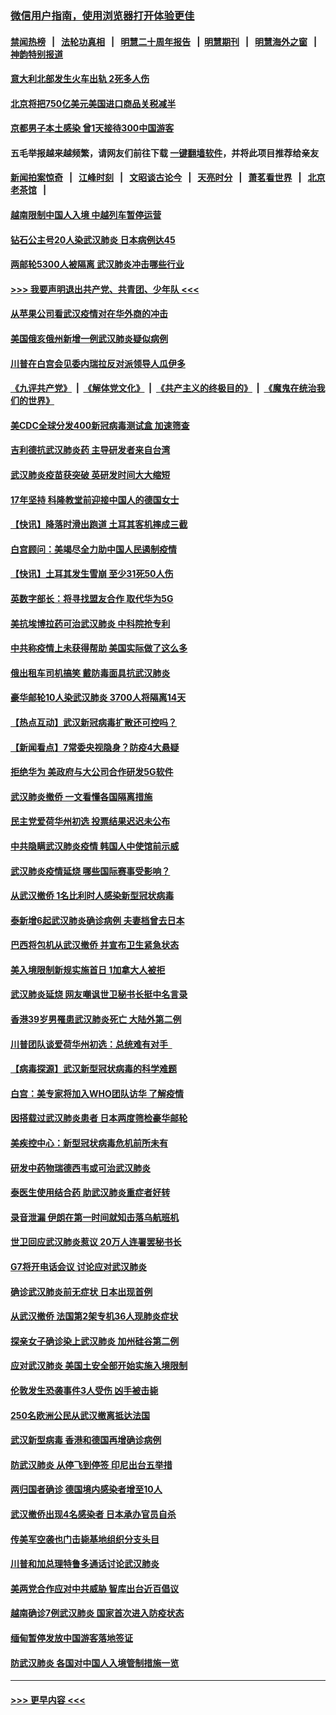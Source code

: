 ### [微信用户指南，使用浏览器打开体验更佳](https://github.com/gfw-breaker/banned-news1/blob/master/indexes/wechat-guide.md?t=0)
#### [禁闻热榜](热点新闻.md?t=0)  &nbsp;&nbsp;|&nbsp;&nbsp; [法轮功真相](https://github.com/gfw-breaker/truth/blob/master/README.md?t=0) &nbsp;&nbsp;|&nbsp;&nbsp; [明慧二十周年报告](https://github.com/gfw-breaker/mh-reports/blob/master/README.md?t=0) &nbsp;&nbsp;|&nbsp;&nbsp;[明慧期刊](https://github.com/gfw-breaker/mh-qikan) &nbsp;&nbsp;|&nbsp;&nbsp; [明慧海外之窗](https://github.com/gfw-breaker/mh-news/blob/master/README.md?t=0) &nbsp;&nbsp;|&nbsp;&nbsp; [神韵特别报道](https://github.com/gfw-breaker/mh-news/blob/master/shenyun.md?t=0)
#### [意大利北部发生火车出轨 2死多人伤](../pages/nsc418/n11848999.md?t=02062244) 
#### [北京将把750亿美元美国进口商品关税减半](../pages/nsc418/n11848896.md?t=02062244) 
#### [京都男子本土感染 曾1天接待300中国游客](../pages/nsc418/n11848641.md?t=02062244) 
#### 五毛举报越来越频繁，请网友们前往下载 [一键翻墙软件](https://github.com/gfw-breaker/ssr-accounts)，并将此项目推荐给亲友
#### [新闻拍案惊奇](https://github.com/gfw-breaker/banned-news1/blob/master/pages/link4.md) &nbsp;&nbsp;|&nbsp;&nbsp; [江峰时刻](https://github.com/gfw-breaker/banned-news1/blob/master/pages/link4.md) &nbsp;&nbsp;|&nbsp;&nbsp; [文昭谈古论今](https://github.com/gfw-breaker/banned-news1/blob/master/pages/link4.md) &nbsp;&nbsp;|&nbsp;&nbsp; [天亮时分](https://github.com/gfw-breaker/banned-news1/blob/master/pages/link4.md) &nbsp;&nbsp;|&nbsp;&nbsp; [萧茗看世界](https://github.com/gfw-breaker/banned-news1/blob/master/pages/link4.md) &nbsp;&nbsp;|&nbsp;&nbsp; [北京老茶馆](https://github.com/gfw-breaker/banned-news1/blob/master/pages/link4.md) &nbsp;&nbsp;|&nbsp;&nbsp; 
#### [越南限制中国人入境 中越列车暂停运营](../pages/nsc418/n11847844.md?t=02062244) 
#### [钻石公主号20人染武汉肺炎 日本病例达45](../pages/nsc418/n11847823.md?t=02062244) 
#### [两邮轮5300人被隔离 武汉肺炎冲击哪些行业](../pages/nsc418/n11847456.md?t=02062244) 
#### [>>> 我要声明退出共产党、共青团、少年队 <<<](https://github.com/begood0513/goodnews/blob/master/quit/letter.md) 
#### [从苹果公司看武汉疫情对在华外商的冲击](../pages/nsc418/n11847586.md?t=02062244) 
#### [美国俄亥俄州新增一例武汉肺炎疑似病例](../pages/nsc418/n11847714.md?t=02062244) 
#### [川普在白宫会见委内瑞拉反对派领导人瓜伊多](../pages/nsc418/n11847391.md?t=02062244) 
#### [《九评共产党》](https://github.com/begood0513/9ping.md/blob/master/README.md) &nbsp;|&nbsp; [《解体党文化》](../../../../jtdwh.md/blob/master/README.md)  &nbsp;|&nbsp; [《共产主义的终极目的》](../../../../gczydzjmd.md/blob/master/README.md) &nbsp;|&nbsp; [《魔鬼在统治我们的世界》](../../../../mgztzwmdsj.md/blob/master/README.md) 
#### [美CDC全球分发400新冠病毒测试盒 加速筛查](../pages/nsc418/n11847260.md?t=02062244) 
#### [吉利德抗武汉肺炎药 主导研发者来自台湾](../pages/nsc418/n11847064.md?t=02062244) 
#### [武汉肺炎疫苗获突破 英研发时间大大缩短](../pages/nsc418/n11846915.md?t=02062244) 
#### [17年坚持 科隆教堂前迎接中国人的德国女士](../pages/nsc418/n11846781.md?t=02062244) 
#### [【快讯】降落时滑出跑道 土耳其客机摔成三截](../pages/nsc418/n11847021.md?t=02062244) 
#### [白宫顾问：美竭尽全力助中国人民遏制疫情](../pages/nsc418/n11846756.md?t=02062244) 
#### [【快讯】土耳其发生雪崩 至少31死50人伤](../pages/nsc418/n11846680.md?t=02062244) 
#### [英数字部长：将寻找盟友合作 取代华为5G](../pages/nsc418/n11846485.md?t=02062244) 
#### [美抗埃博拉药可治武汉肺炎 中科院抢专利](../pages/nsc418/n11846409.md?t=02062244) 
#### [中共称疫情上未获得帮助 美国实际做了这么多](../pages/nsc418/n11846008.md?t=02062244) 
#### [俄出租车司机搞笑 戴防毒面具抗武汉肺炎](../pages/nsc418/n11845703.md?t=02062244) 
#### [豪华邮轮10人染武汉肺炎 3700人将隔离14天](../pages/nsc418/n11845543.md?t=02062244) 
#### [【热点互动】武汉新冠病毒扩散还可控吗？](../pages/nsc418/n11844750.md?t=02062244) 
#### [【新闻看点】7常委央视隐身？防疫4大悬疑](../pages/nsc418/n11844611.md?t=02062244) 
#### [拒绝华为 美政府与大公司合作研发5G软件](../pages/nsc418/n11844625.md?t=02062244) 
#### [武汉肺炎撤侨 一文看懂各国隔离措施](../pages/nsc418/n11844216.md?t=02062244) 
#### [民主党爱荷华州初选 投票结果迟迟未公布](../pages/nsc418/n11844207.md?t=02062244) 
#### [中共隐瞒武汉肺炎疫情 韩国人中使馆前示威](../pages/nsc418/n11844084.md?t=02062244) 
#### [武汉肺炎疫情延烧 哪些国际赛事受影响？](../pages/nsc418/n11843958.md?t=02062244) 
#### [从武汉撤侨 1名比利时人感染新型冠状病毒](../pages/nsc418/n11843977.md?t=02062244) 
#### [泰新增6起武汉肺炎确诊病例 夫妻档曾去日本](../pages/nsc418/n11843900.md?t=02062244) 
#### [巴西将包机从武汉撤侨 并宣布卫生紧急状态](../pages/nsc418/n11843418.md?t=02062244) 
#### [美入境限制新规实施首日 1加拿大人被拒](../pages/nsc418/n11843058.md?t=02062244) 
#### [武汉肺炎延烧 网友嘲讽世卫秘书长挺中名言录](../pages/nsc418/n11843056.md?t=02062244) 
#### [香港39岁男罹患武汉肺炎死亡 大陆外第二例](../pages/nsc418/n11843026.md?t=02062244) 
#### [川普团队谈爱荷华州初选：总统难有对手  ](../pages/nsc418/n11842867.md?t=02062244) 
#### [【病毒探源】武汉新型冠状病毒的科学难题](../pages/nsc418/n11842176.md?t=02062244) 
#### [白宫：美专家将加入WHO团队访华 了解疫情](../pages/nsc418/n11842198.md?t=02062244) 
#### [因搭载过武汉肺炎患者 日本两度筛检豪华邮轮](../pages/nsc418/n11842447.md?t=02062244) 
#### [美疾控中心：新型冠状病毒危机前所未有](../pages/nsc418/n11842406.md?t=02062244) 
#### [研发中药物瑞德西韦或可治武汉肺炎](../pages/nsc418/n11842100.md?t=02062244) 
#### [泰医生使用结合药 助武汉肺炎重症者好转](../pages/nsc418/n11842096.md?t=02062244) 
#### [录音泄漏 伊朗在第一时间就知击落乌航班机](../pages/nsc418/n11842002.md?t=02062244) 
#### [世卫回应武汉肺炎惹议 20万人连署罢秘书长](../pages/nsc418/n11841664.md?t=02062244) 
#### [G7将开电话会议 讨论应对武汉肺炎](../pages/nsc418/n11841658.md?t=02062244) 
#### [确诊武汉肺炎前无症状 日本出现首例](../pages/nsc418/n11841567.md?t=02062244) 
#### [从武汉撤侨 法国第2架专机36人现肺炎症状](../pages/nsc418/n11841382.md?t=02062244) 
#### [探亲女子确诊染上武汉肺炎 加州硅谷第二例](../pages/nsc418/n11839784.md?t=02062244) 
#### [应对武汉肺炎 美国土安全部开始实施入境限制](../pages/nsc418/n11839729.md?t=02062244) 
#### [伦敦发生恐袭事件3人受伤 凶手被击毙](../pages/nsc418/n11839442.md?t=02062244) 
#### [250名欧洲公民从武汉撤离抵达法国](../pages/nsc418/n11839438.md?t=02062244) 
#### [武汉新型病毒 香港和德国再增确诊病例](../pages/nsc418/n11839381.md?t=02062244) 
#### [防武汉肺炎 从停飞到停签 印尼出台五举措](../pages/nsc418/n11839282.md?t=02062244) 
#### [两归国者确诊 德国境内感染者增至10人](../pages/nsc418/n11839164.md?t=02062244) 
#### [武汉撤侨出现4名感染者 日本承办官员自杀](../pages/nsc418/n11839044.md?t=02062244) 
#### [传美军空袭也门击毙基地组织分支头目](../pages/nsc418/n11839210.md?t=02062244) 
#### [川普和加总理特鲁多通话讨论武汉肺炎](../pages/nsc418/n11839128.md?t=02062244) 
#### [美两党合作应对中共威胁 智库出台近百倡议](../pages/nsc418/n11838437.md?t=02062244) 
#### [越南确诊7例武汉肺炎 国家首次进入防疫状态](../pages/nsc418/n11838860.md?t=02062244) 
#### [缅甸暂停发放中国游客落地签证](../pages/nsc418/n11838730.md?t=02062244) 
#### [防武汉肺炎 各国对中国人入境管制措施一览](../pages/nsc418/n11838726.md?t=02062244) 

----
#### [ >>> 更早内容 <<< ](../indexes/nsc418-earlier.md)

